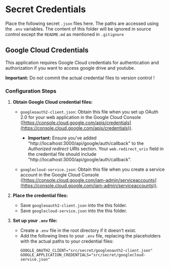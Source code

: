 # Secret Credentials
Place the following secret `.json` files here. The paths are accessed using the `.env` variables. The content of this folder will be ignored in source control except the `README.md` as mentioned in `.gitignore`

## Google Cloud Credentials

This application requires Google Cloud credentials for authentication and authorization if you want to access google drive and youtube.

**Important:** Do not commit the actual credential files to version control !

### Configuration Steps

1. **Obtain Google Cloud credential files:**
    - `googleoauth2-client.json`:  Obtain this file when you set up OAuth 2.0 for your web application in the Google Cloud Console ([https://console.cloud.google.com/apis/credentials](https://console.cloud.google.com/apis/credentials)).

        - **Important:** Ensure you've added "http://localhost:3000/api/google/auth/callback" to the *Authorized redirect URIs* section. Your `web.redirect_uris` field in the credential file should include "http://localhost:3000/api/google/auth/callback".

    - `googlecloud-service.json`:  Obtain this file when you create a service account in the Google Cloud Console ([https://console.cloud.google.com/iam-admin/serviceaccounts](https://console.cloud.google.com/iam-admin/serviceaccounts)). 

2. **Place the credential files:**
    - Save `googleoauth2-client.json` into the this folder.
    - Save `googlecloud-service.json` into the this folder.

3. **Set up your `.env` file:**
    - Create a `.env` file in the root directory if it doesn't exist.
    - Add the following lines to your `.env` file, replacing the placeholders with the actual paths to your credential files:
        ```
        GOOGLE_OAUTH2_CLIENT="src/secret/googleoauth2-client.json"
        GOOGLE_APPLICATION_CREDENTIALS="src/secret/googlecloud-service.json"
        ```